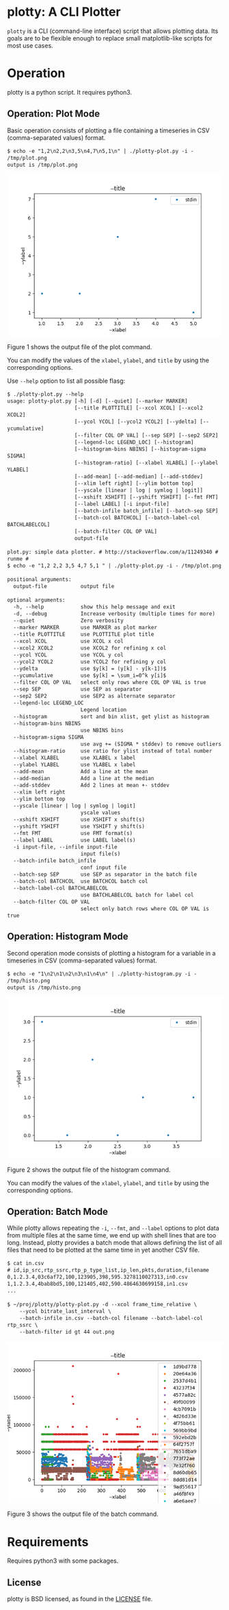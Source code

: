 # plotty: A CLI Plotter

`plotty` is a CLI (command-line interface) script that allows plotting data. Its goals are to be flexible enough to replace small matplotlib-like scripts for most use cases. 


# Operation

plotty is a python script. It requires python3.


## Operation: Plot Mode

Basic operation consists of plotting a file containing a timeseries in CSV (comma-separated values) format.

```
$ echo -e "1,2\n2,2\n3,5\n4,7\n5,1\n" | ./plotty-plot.py -i - /tmp/plot.png
output is /tmp/plot.png
```

![Figure 1](image/plot.png)

Figure 1 shows the output file of the plot command.

You can modify the values of the `xlabel`, `ylabel`, and `title` by using the corresponding options.

Use `--help` option to list all possible flasg:

```
$ ./plotty-plot.py --help
usage: plotty-plot.py [-h] [-d] [--quiet] [--marker MARKER]
                      [--title PLOTTITLE] [--xcol XCOL] [--xcol2 XCOL2]
                      [--ycol YCOL] [--ycol2 YCOL2] [--ydelta] [--ycumulative]
                      [--filter COL OP VAL] [--sep SEP] [--sep2 SEP2]
                      [--legend-loc LEGEND_LOC] [--histogram]
                      [--histogram-bins NBINS] [--histogram-sigma SIGMA]
                      [--histogram-ratio] [--xlabel XLABEL] [--ylabel YLABEL]
                      [--add-mean] [--add-median] [--add-stddev]
                      [--xlim left right] [--ylim bottom top]
                      [--yscale [linear | log | symlog | logit]]
                      [--xshift XSHIFT] [--yshift YSHIFT] [--fmt FMT]
                      [--label LABEL] [-i input-file]
                      [--batch-infile batch_infile] [--batch-sep SEP]
                      [--batch-col BATCHCOL] [--batch-label-col BATCHLABELCOL]
                      [--batch-filter COL OP VAL]
                      output-file

plot.py: simple data plotter. # http://stackoverflow.com/a/11249340 # runme #
$ echo -e "1,2 2,2 3,5 4,7 5,1 " | ./plotty-plot.py -i - /tmp/plot.png

positional arguments:
  output-file           output file

optional arguments:
  -h, --help            show this help message and exit
  -d, --debug           Increase verbosity (multiple times for more)
  --quiet               Zero verbosity
  --marker MARKER       use MARKER as plot marker
  --title PLOTTITLE     use PLOTTITLE plot title
  --xcol XCOL           use XCOL x col
  --xcol2 XCOL2         use XCOL2 for refining x col
  --ycol YCOL           use YCOL y col
  --ycol2 YCOL2         use YCOL2 for refining y col
  --ydelta              use $y[k] = (y[k] - y[k-1])$
  --ycumulative         use $y[k] = \sum_i=0^k y[i]$
  --filter COL OP VAL   select only rows where COL OP VAL is true
  --sep SEP             use SEP as separator
  --sep2 SEP2           use SEP2 as alternate separator
  --legend-loc LEGEND_LOC
                        Legend location
  --histogram           sort and bin xlist, get ylist as histogram
  --histogram-bins NBINS
                        use NBINS bins
  --histogram-sigma SIGMA
                        use avg += (SIGMA * stddev) to remove outliers
  --histogram-ratio     use ratio for ylist instead of total number
  --xlabel XLABEL       use XLABEL x label
  --ylabel YLABEL       use YLABEL x label
  --add-mean            Add a line at the mean
  --add-median          Add a line at the median
  --add-stddev          Add 2 lines at mean +- stddev
  --xlim left right
  --ylim bottom top
  --yscale [linear | log | symlog | logit]
                        yscale values
  --xshift XSHIFT       use XSHIFT x shift(s)
  --yshift YSHIFT       use YSHIFT y shift(s)
  --fmt FMT             use FMT format(s)
  --label LABEL         use LABEL label(s)
  -i input-file, --infile input-file
                        input file(s)
  --batch-infile batch_infile
                        conf input file
  --batch-sep SEP       use SEP as separator in the batch file
  --batch-col BATCHCOL  use BATCHCOL batch col
  --batch-label-col BATCHLABELCOL
                        use BATCHLABELCOL batch for label col
  --batch-filter COL OP VAL
                        select only batch rows where COL OP VAL is true
```

## Operation: Histogram Mode

Second operation mode consists of plotting a histogram for a variable in a timeseries in CSV (comma-separated values) format.

```
$ echo -e "1\n2\n1\n2\n3\n1\n4\n" | ./plotty-histogram.py -i - /tmp/histo.png
output is /tmp/histo.png
```

![Figure 2](image/histo.png)

Figure 2 shows the output file of the histogram command.

You can modify the values of the `xlabel`, `ylabel`, and `title` by using the corresponding options.


## Operation: Batch Mode

While plotty allows repeating the `-i`, `--fmt`, and `--label` options to plot data from multiple files at the same time, we end up with shell lines that are too long. Instead, plotty provides a batch mode that allows defining the list of all files that need to be plotted at the same time in yet another CSV file.

```
$ cat in.csv
# id,ip_src,rtp_ssrc,rtp_p_type_list,ip_len,pkts,duration,filename
0,1.2.3.4,03c6af72,100,123905,398,595.3278110027313,in0.csv
1,1.2.3.4,4bab8bd5,100,121405,402,590.4864630699158,in1.csv
...
    
$ ~/proj/plotty/plotty-plot.py -d --xcol frame_time_relative \
    --ycol bitrate_last_interval \
    --batch-infile in.csv --batch-col filename --batch-label-col rtp_ssrc \
    --batch-filter id gt 44 out.png
```

![Figure 3](image/batch.png)

Figure 3 shows the output file of the batch command.


# Requirements

Requires python3 with some packages.


## License

plotty is BSD licensed, as found in the [LICENSE](LICENSE) file.

